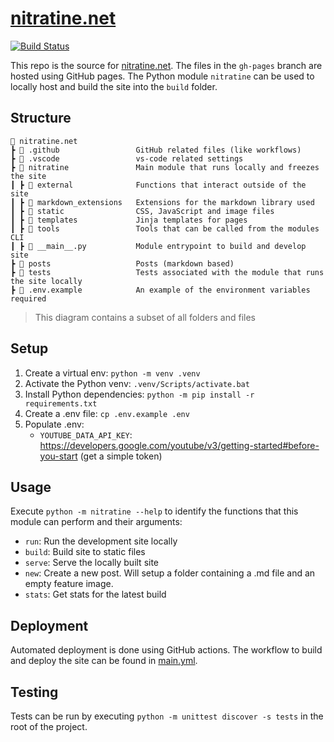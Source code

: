# [nitratine.net](https://nitratine.net/)

[![Build Status](https://img.shields.io/endpoint.svg?url=https%3A%2F%2Factions-badge.atrox.dev%2Fbrentvollebregt%2Fnitratine.net%2Fbadge&style=flat)](https://github.com/brentvollebregt/nitratine.net/actions?query=workflow%3A%22Build+and+Deploy+GitHub+Pages%22)

This repo is the source for [nitratine.net](https://nitratine.net/). The files in the `gh-pages` branch are hosted using GitHub pages. The Python module `nitratine` can be used to locally host and build the site into the `build` folder.

## Structure

```
📁 nitratine.net
┣ 📁 .github                 GitHub related files (like workflows)
┣ 📁 .vscode                 vs-code related settings
┣ 📁 nitratine               Main module that runs locally and freezes the site
┃ ┣ 📁 external              Functions that interact outside of the site
┃ ┣ 📁 markdown_extensions   Extensions for the markdown library used
┃ ┣ 📁 static                CSS, JavaScript and image files
┃ ┣ 📁 templates             Jinja templates for pages
┃ ┣ 📁 tools                 Tools that can be called from the modules CLI
┃ ┣ 📜 __main__.py           Module entrypoint to build and develop site
┣ 📁 posts                   Posts (markdown based)
┣ 📁 tests                   Tests associated with the module that runs the site locally
┣ 📜 .env.example            An example of the environment variables required
```

> This diagram contains a subset of all folders and files

## Setup

1. Create a virtual env: `python -m venv .venv`
2. Activate the Python venv: `.venv/Scripts/activate.bat`
3. Install Python dependencies: `python -m pip install -r requirements.txt`
4. Create a .env file: `cp .env.example .env`
5. Populate .env:
    - `YOUTUBE_DATA_API_KEY`: https://developers.google.com/youtube/v3/getting-started#before-you-start (get a simple token)

## Usage

Execute `python -m nitratine --help` to identify the functions that this module can perform and their arguments:

- `run`: Run the development site locally
- `build`: Build site to static files
- `serve`: Serve the locally built site
- `new`: Create a new post. Will setup a folder containing a .md file and an empty feature image.
- `stats`: Get stats for the latest build

## Deployment
Automated deployment is done using GitHub actions. The workflow to build and deploy the site can be found in [main.yml](/.github/workflows/main.yml).

## Testing
Tests can be run by executing `python -m unittest discover -s tests` in the root of the project.
